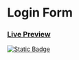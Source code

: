 # Login Form

### [Live Preview](https://raw.githack.com/blazgocompany/LoginForm1/main/src/index.html)
[![Static Badge](https://img.shields.io/badge/Follow-blue?style=social&logo=codepen)](https://codepen.io/BlazgoCompany)


